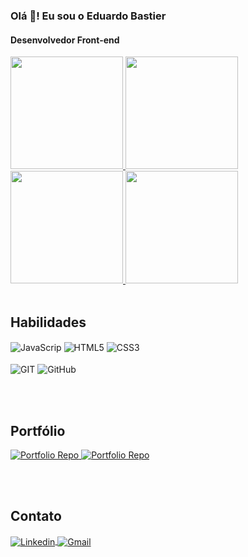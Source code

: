 ### Olá 👋! Eu sou o Eduardo Bastier
#### Desenvolvedor Front-end

<div>
  <!-- Dark mode -->
  <a href="https://github-readme-stats.vercel.app/api?username=eduardobastier&show_icons=false&theme=vue-dark&locale=pt-br#gh-dark-mode-only" target="_blank">
    <img height="180" src="https://github-readme-stats.vercel.app/api?username=eduardobastier&show_icons=false&theme=vue-dark&locale=pt-br">
  </a>
  <a href="https://github-readme-stats.vercel.app/api/top-langs/?username=eduardobastier&layout=compact&langs_count=16&theme=vue-dark&locale=pt-br#gh-dark-mode-only" target="_blank">
    <img height="180" src="https://github-readme-stats.vercel.app/api/top-langs/?username=eduardobastier&layout=compact&langs_count=16&theme=vue-dark&locale=pt-br">
  </a>

  <!-- Light mode -->
  <a href="https://github-readme-stats.vercel.app/api?username=eduardobastier&show_icons=false&theme=vue&locale=pt-br#gh-light-mode-only" target="_blank">
    <img height="180" src="https://github-readme-stats.vercel.app/api?username=eduardobastier&show_icons=false&theme=vue&locale=pt-br">
  </a>
  <a href="https://github-readme-stats.vercel.app/api/top-langs/?username=eduardobastier&layout=compact&langs_count=16&theme=vue&locale=pt-br#gh-light-mode-only" target="_blank">
    <img height="180" src="https://github-readme-stats.vercel.app/api/top-langs/?username=eduardobastier&layout=compact&langs_count=16&theme=vue&locale=pt-br">
  </a>
</div>

<br>

## Habilidades

<div style="display: inline_block">
  <img align="center" alt="JavaScrip" src="https://img.shields.io/badge/JavaScript-F7DF1E?style=for-the-badge&logo=javascript&logoColor=black">
  <img align="center" alt="HTML5" src="https://img.shields.io/badge/HTML5-E34F26?style=for-the-badge&logo=html5&logoColor=white">
  <img align="center" alt="CSS3" src="https://img.shields.io/badge/CSS3-1572B6?style=for-the-badge&logo=css3&logoColor=white"><br><br>
  <img align="center" alt="GIT" src="https://img.shields.io/badge/GIT-E44C30?style=for-the-badge&logo=git&logoColor=white">
  <img align="center" alt="GitHub" src="https://img.shields.io/badge/GitHub-121212?style=for-the-badge&logo=github&logoColor=white">         
</div>

<br><br>

## Portfólio

<!-- Dark mode -->
<a href="https://github.com/eduardobastier/eduardobastier.github.io#gh-dark-mode-only">
  <img src="https://github-readme-stats.vercel.app/api/pin/?username=eduardobastier&repo=eduardobastier.github.io&theme=vue-dark" alt="Portfolio Repo">
</a>

<!-- Light mode -->
<a href="https://github.com/eduardobastier/eduardobastier.github.io#gh-light-mode-only">
  <img src="https://github-readme-stats.vercel.app/api/pin/?username=eduardobastier&repo=eduardobastier.github.io&theme=vue" alt="Portfolio Repo">
</a>

<br><br>

## Contato

<div>
  <a href="https://www.linkedin.com/in/eduardobastier" target="_blank">
    <img align="center" alt="Linkedin" src="https://img.shields.io/badge/LinkedIn-0077B5?style=for-the-badge&logo=linkedin&logoColor=white">
  </a>
  <a href="mailto:eduardobastier93@gmail.com" target="_blank">
    <img align="center" alt="Gmail" src="https://img.shields.io/badge/Gmail-D14836?style=for-the-badge&logo=gmail&logoColor=white">
  </a>
</div>
